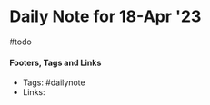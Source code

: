 
# Daily Note for 18-Apr '23
#todo


#### Footers, Tags and Links
- Tags: #dailynote      
- Links: 

[^1]: